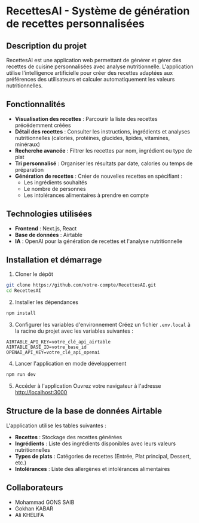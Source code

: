 # RecettesAI - Système de génération de recettes personnalisées

## Description du projet

RecettesAI est une application web permettant de générer et gérer des recettes de cuisine personnalisées avec analyse nutritionnelle. L'application utilise l'intelligence artificielle pour créer des recettes adaptées aux préférences des utilisateurs et calculer automatiquement les valeurs nutritionnelles.

## Fonctionnalités

- **Visualisation des recettes** : Parcourir la liste des recettes précédemment créées
- **Détail des recettes** : Consulter les instructions, ingrédients et analyses nutritionnelles (calories, protéines, glucides, lipides, vitamines, minéraux)
- **Recherche avancée** : Filtrer les recettes par nom, ingrédient ou type de plat
- **Tri personnalisé** : Organiser les résultats par date, calories ou temps de préparation
- **Génération de recettes** : Créer de nouvelles recettes en spécifiant :
  - Les ingrédients souhaités
  - Le nombre de personnes
  - Les intolérances alimentaires à prendre en compte

## Technologies utilisées

- **Frontend** : Next.js, React
- **Base de données** : Airtable
- **IA** : OpenAI pour la génération de recettes et l'analyse nutritionnelle

## Installation et démarrage

1. Cloner le dépôt

```bash
git clone https://github.com/votre-compte/RecettesAI.git
cd RecettesAI
```

2. Installer les dépendances

```bash
npm install
```

3. Configurer les variables d'environnement
   Créez un fichier `.env.local` à la racine du projet avec les variables suivantes :

```
AIRTABLE_API_KEY=votre_clé_api_airtable
AIRTABLE_BASE_ID=votre_base_id
OPENAI_API_KEY=votre_clé_api_openai
```

4. Lancer l'application en mode développement

```bash
npm run dev
```

5. Accéder à l'application
   Ouvrez votre navigateur à l'adresse [http://localhost:3000](http://localhost:3000)

## Structure de la base de données Airtable

L'application utilise les tables suivantes :

- **Recettes** : Stockage des recettes générées
- **Ingrédients** : Liste des ingrédients disponibles avec leurs valeurs nutritionnelles
- **Types de plats** : Catégories de recettes (Entrée, Plat principal, Dessert, etc.)
- **Intolérances** : Liste des allergènes et intolérances alimentaires

## Collaborateurs

- Mohammad GONS SAIB
- Gokhan KABAR
- Ali KHELIFA
